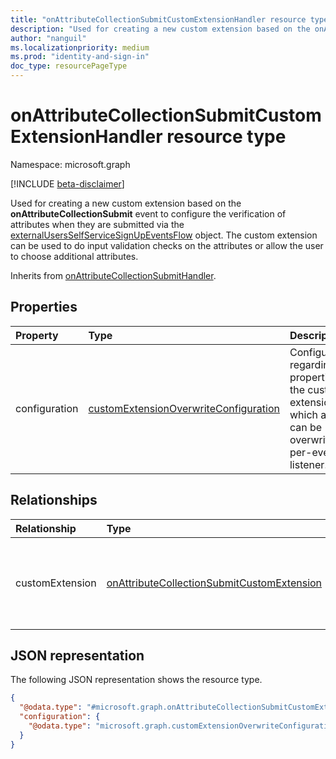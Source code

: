 ```yaml
---
title: "onAttributeCollectionSubmitCustomExtensionHandler resource type"
description: "Used for creating a new custom extension based on the onAttributeCollectionSubmit event to configure the collection of attributes upon user sign up."
author: "nanguil"
ms.localizationpriority: medium
ms.prod: "identity-and-sign-in"
doc_type: resourcePageType
---
```


# onAttributeCollectionSubmitCustomExtensionHandler resource type

Namespace: microsoft.graph

[!INCLUDE [beta-disclaimer](../../includes/beta-disclaimer.md)]

Used for creating a new custom extension based on the **onAttributeCollectionSubmit** event to configure the verification of attributes when they are submitted via the [externalUsersSelfServiceSignUpEventsFlow](../resources/externalUsersSelfServiceSignUpEventsFlow.md) object. The custom extension can be used to do input validation checks on the attributes or allow the user to choose additional attributes.

Inherits from [onAttributeCollectionSubmitHandler](../resources/onattributecollectionsubmithandler.md).

## Properties
|Property|Type|Description|
|:---|:---|:---|
|configuration|[customExtensionOverwriteConfiguration](../resources/customextensionoverwriteconfiguration.md)|Configuration regarding properties of the custom extension which are can be overwritten per-event listener.|

## Relationships
|Relationship|Type|Description|
|:---|:---|:---|
|customExtension|[onAttributeCollectionSubmitCustomExtension](../resources/onattributecollectionsubmitcustomextension.md)|Used for creating a new custom extension based on the **onAttributeCollectionSubmit** event to configure the collection of attributes upon user sign up.|

## JSON representation
The following JSON representation shows the resource type.
<!-- {
  "blockType": "resource",
  "@odata.type": "microsoft.graph.onAttributeCollectionSubmitCustomExtensionHandler"
}
-->
``` json
{
  "@odata.type": "#microsoft.graph.onAttributeCollectionSubmitCustomExtensionHandler",
  "configuration": {
    "@odata.type": "microsoft.graph.customExtensionOverwriteConfiguration"
  }
}
```

